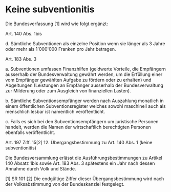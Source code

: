 # Keine subventionitis
Die Bundesverfassung [1] wird wie folgt ergänzt:

Art. 140 Abs. 1bis

d. Sämtliche Subventionen als einzelne Position wenn sie länger als 3 Jahre oder mehr als 1'000'000 Franken pro Jahr betragen.

Art. 183 Abs. 3

a. Subventionen umfassen Finanzhilfen (geldwerte Vorteile, die Empfängern ausserhalb der Bundesverwaltung gewährt werden, um die Erfüllung einer vom Empfänger gewählten Aufgabe zu fördern oder zu erhalten) und Abgeltungen (Leistungen an Empfänger ausserhalb der Bundesverwaltung zur Milderung oder zum Ausgleich von finanziellen Lasten). 

b. Sämtliche Subventionsempfänger werden nach Auszahlung monatlich in einem öffentlichen Subventionsregister welches sowohl maschinell auch als menschlich lesbar ist namentlich veröffentlicht.

c. Falls es sich bei den Subventionsempfängern um juristische Personen handelt, werden die Namen der wirtschaftlich berechtigten Personen ebenfalls veröffentlicht.

Art. 197 Ziff. 15[2]
12. Übergangsbestimmung zu Art. 140 Abs. 1 (keine subventionitis)

Die Bundesversammlung erlässt die Ausführungsbestimmungen zu Artikel 140 Absatz 1bis sowie Art. 183 Abs. 3 spätestens ein Jahr nach dessen Annahme durch Volk und Stände.

[1] SR 101
[2] Die endgültige Ziffer dieser Übergangsbestimmung wird nach der Volksabstimmung von der Bundeskanzlei festgelegt.
